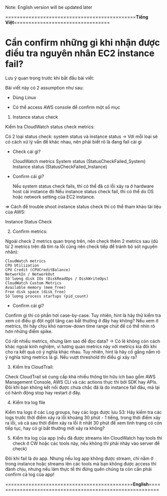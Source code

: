 Note: English version will be updated later

=============================================**Tiếng Việt**=================================

# Cần confirm những gì khi nhận được điều tra nguyên nhân EC2 instance fail?
Lưu ý quan trọng trước khi bắt đầu bài viết:

Bài viết này có 2 assumption như sau:

- Dùng Linux

- Có thể access AWS console để confirm một số mục

1. Instance status check 

Kiểm tra CloudWatch status check metrics: 

Có 2 loại status check: system status và instance status -> Với mỗi loại sẽ có cách xử lý vấn đề khác nhau, nên phải biết rõ là đang fail cái gì

- Check cái gì?

    CloudWatch metrics
    System status (StatusCheckFailed_System)
    Instance status (StatusCheckFailed_Instance)

- Confirm cái gì?

    Nếu system status check fails, thì có thể đã có lỗi xảy ra ở hardware host cái instance đó 
    Nếu instance status check fail, thì có thể do OS hoặc network setting của EC2 instance. 

=> Cách để trouble shoot instance status check thì có thể tham khảo tài liệu của AWS: 

Instance Status Check

2. Confirm metrics: 

Ngoài check 2 metrics quan trọng trên, nên check thêm 2 metrics sau (dù từ 2 metrics trên đã tìm ra lỗi cũng nên check tiếp để tránh bỏ sót nguyên nhân): 

    CloudWatch metrics
    CPU Utilization
    CPU Credit (CPUCreditBalance)
    NetworkIn / NetworkOut
    Số lượng disk IOs (DiskReadOps / DiskWriteOps)
    CloudWatch Custom Metrics
    Available memory (mem_free)
    Free disk space (disk_free)
    Số lượng process startups (pid_count)

- Confirm cái gì?

Confirm gì thì có phần hơi case-by-case. Tuy nhiên, hint là hãy thử kiểm tra xem có điều gì đột ngột tăng cao bất thường ở đây  hay không? Nếu xem ở metrics, thì hãy chịu khó narrow-down time range chút để có thể nhìn rõ hơn những điểm spike.

Có rất nhiều metrics, nhưng làm sao để đọc data? -> Có lẽ không còn cách khác ngoài kinh nghiệm, vì tương quan metrics này với metrics kia đôi khi cho ra kết quả có ý nghĩa khác nhau. Tuy nhiên, hint là hãy cố gắng nắm rõ ý nghĩa từng metrics là gì. Nếu vượt threshold thì điều gì xảy ra?

3. Kiểm tra CloudTrail:

Check CloudTrail sẽ cung cấp khá nhiều thông tin hữu ích bao gồm AWS Management Console, AWS CLI và các actions thực thi bởi SDK hay APIs. Đôi khi bạn không kết nối được chưa chắc đã là do instance fail đâu, mà lại có hành động stop hay restart ở đây. 

4. Kiểm tra log file

Kiểm tra logs ở các Log groups, hay các logs được lưu S3: Hãy kiểm tra các logs trước thời điểm xảy ra lỗi khoảng 30 phút - 1 tiếng, trong thời điểm xảy ra lỗi, và cả sau thời điểm xảy ra lỗi ít nhất 30 phút để xem tình trạng có còn tiếp tục, hay có gì bất thường mới xảy ra không? 

5. Kiểm tra log của app (nếu đã được streams lên CloudWatch hay tools thì check ở CW hoặc các tools này, nếu không thì phải nhảy vào server để check)

Đôi khi fail là do app. Nhưng nếu log app không được stream, chỉ nằm ở trong instance hoặc streams lên các tools mà bạn không được access thì đành chịu, nhưng nếu làm thực tế thì đừng quên chúng ta còn cần phải confirm cả log của app! 

============================================**English**=========================================================




